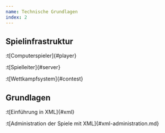 ```yaml
---
name: Technische Grundlagen
index: 2
---
```


## Spielinfrastruktur

:t[Computerspieler]{#player}

:t[Spielleiter]{#server}

:t[Wettkampfsystem]{#contest}

## Grundlagen

:t[Einführung in XML]{#xml}

:t[Administration der Spiele mit XML]{#xml-administration.md}
